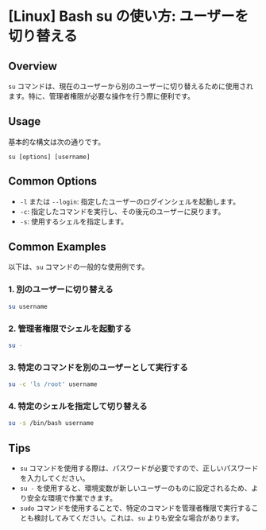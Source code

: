 # [Linux] Bash su の使い方: ユーザーを切り替える

## Overview
`su` コマンドは、現在のユーザーから別のユーザーに切り替えるために使用されます。特に、管理者権限が必要な操作を行う際に便利です。

## Usage
基本的な構文は次の通りです。

```
su [options] [username]
```

## Common Options
- `-l` または `--login`: 指定したユーザーのログインシェルを起動します。
- `-c`: 指定したコマンドを実行し、その後元のユーザーに戻ります。
- `-s`: 使用するシェルを指定します。

## Common Examples
以下は、`su` コマンドの一般的な使用例です。

### 1. 別のユーザーに切り替える
```bash
su username
```

### 2. 管理者権限でシェルを起動する
```bash
su -
```

### 3. 特定のコマンドを別のユーザーとして実行する
```bash
su -c 'ls /root' username
```

### 4. 特定のシェルを指定して切り替える
```bash
su -s /bin/bash username
```

## Tips
- `su` コマンドを使用する際は、パスワードが必要ですので、正しいパスワードを入力してください。
- `su -` を使用すると、環境変数が新しいユーザーのものに設定されるため、より安全な環境で作業できます。
- `sudo` コマンドを使用することで、特定のコマンドを管理者権限で実行することも検討してみてください。これは、`su` よりも安全な場合があります。